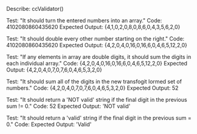 Describe: ccValidator()

Test: "It should turn the entered numbers into an array."
Code: 4102080860435620
Expected Output: {4,1,0,2,0,8,0,8,6,0,4,3,5,6,2,0}

Test: "It should double every other number starting on the right."
Code: 4102080860435620
Expected Output: {4,2,0,4,0,16,0,16,6,0,4,6,5,12,2,0}

Test: "If any elements in array are double digits, it should sum the digits in each individual array."
Code: {4,2,0,4,0,16,0,16,6,0,4,6,5,12,2,0}
Expected Output: {4,2,0,4,0,7,0,7,6,0,4,6,5,3,2,0}

Test: "It should sum all of the digits in the new transfogit lormed set of numbers."
Code: {4,2,0,4,0,7,0,7,6,0,4,6,5,3,2,0}
Expected Output: 52

Test: "It should return a 'NOT valid' string if the final digit in the previous sum != 0."
Code: 52
Expected Output: 'NOT valid'

Test: "It should return a 'valid' string if the final digit in the previous sum = 0."
Code: 
Expected Output: 'Valid'